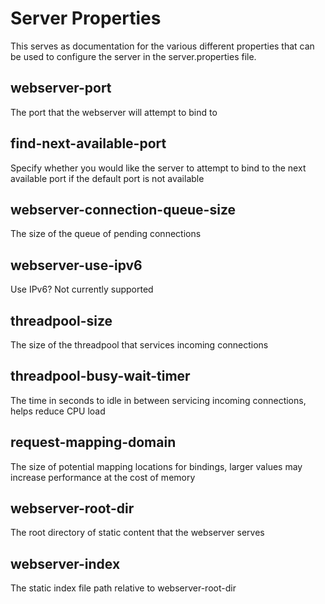 # Server Properties
This serves as documentation for the various different properties that can be used to configure the server in the server.properties file.

## webserver-port
The port that the webserver will attempt to bind to

## find-next-available-port
Specify whether you would like the server to attempt to bind to the next available port if the default port is not available

## webserver-connection-queue-size
The size of the queue of pending connections

## webserver-use-ipv6
Use IPv6?  Not currently supported

## threadpool-size
The size of the threadpool that services incoming connections

## threadpool-busy-wait-timer
The time in seconds to idle in between servicing incoming connections, helps reduce CPU load

## request-mapping-domain
The size of potential mapping locations for bindings, larger values may increase performance at the cost of memory

## webserver-root-dir
The root directory of static content that the webserver serves

## webserver-index
The static index file path relative to webserver-root-dir
